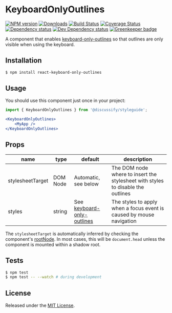 # KeyboardOnlyOutlines

[![NPM version][npm-image]][npm-url] [![Downloads][downloads-image]][npm-url] [![Build Status][travis-image]][travis-url] [![Coverage Status][codecov-image]][codecov-url] [![Dependency status][david-dm-image]][david-dm-url] [![Dev Dependency status][david-dm-dev-image]][david-dm-dev-url] [![Greenkeeper badge][greenkeeper-image]][greenkeeper-url]

[npm-url]:https://npmjs.org/package/react-keyboard-only-outlines
[downloads-image]:https://img.shields.io/npm/dm/react-keyboard-only-outlines.svg
[npm-image]:https://img.shields.io/npm/v/react-keyboard-only-outlines.svg
[travis-url]:https://travis-ci.org/moxystudio/react-keyboard-only-outlines
[travis-image]:http://img.shields.io/travis/moxystudio/react-keyboard-only-outlines/master.svg
[codecov-url]:https://codecov.io/gh/moxystudio/react-keyboard-only-outlines
[codecov-image]:https://img.shields.io/codecov/c/github/moxystudio/react-keyboard-only-outlines/master.svg
[david-dm-url]:https://david-dm.org/moxystudio/react-keyboard-only-outlines
[david-dm-image]:https://img.shields.io/david/moxystudio/react-keyboard-only-outlines.svg
[david-dm-dev-url]:https://david-dm.org/moxystudio/react-keyboard-only-outlines?type=dev
[david-dm-dev-image]:https://img.shields.io/david/dev/moxystudio/react-keyboard-only-outlines.svg
[greenkeeper-image]:https://badges.greenkeeper.io/moxystudio/react-keyboard-only-outlines.svg
[greenkeeper-url]:https://greenkeeper.io/

A component that enables [keyboard-only-outlines](https://github.com/moxystudio/js-keyboard-only-outlines) so that outlines are only visible when using the keyboard.

## Installation

```sh
$ npm install react-keyboard-only-outlines
```

## Usage

You should use this component just once in your project:

```jsx
import { KeyboardOnlyOutlines } from '@discussify/styleguide';

<KeyboardOnlyOutlines>
    <MyApp />
</KeyboardOnlyOutlines>
```

## Props

| name | type | default | description |
| ---- | ---- | ------- | ----------- |
| stylesheetTarget | DOM Node | Automatic, see below | The DOM node where to insert the stylesheet with styles to disable the outlines |
| styles | string | See [keyboard-only-outlines](https://github.com/moxystudio/js-keyboard-only-outlines) | The styles to apply when a focus event is caused by mouse navigation |

The `stylesheetTarget` is automatically inferred by checking the component's [rootNode](https://developer.mozilla.org/en-US/docs/Web/API/Node/getRootNode). In most cases, this will be `document.head` unless the component is mounted within a shadow root.

## Tests

```sh
$ npm test
$ npm test -- --watch # during development
```


## License

Released under the [MIT License](http://www.opensource.org/licenses/mit-license.php).
